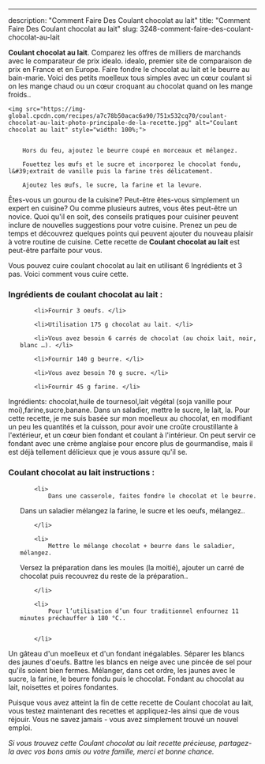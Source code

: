 ---
description: "Comment Faire Des Coulant chocolat au lait"
title: "Comment Faire Des Coulant chocolat au lait"
slug: 3248-comment-faire-des-coulant-chocolat-au-lait

<p>
	<strong>Coulant chocolat au lait</strong>. 
	Comparez les offres de milliers de marchands avec le comparateur de prix idealo. idealo, premier site de comparaison de prix en France et en Europe. Faire fondre le chocolat au lait et le beurre au bain-marie. Voici des petits moelleux tous simples avec un cœur coulant si on les mange chaud ou un cœur croquant au chocolat quand on les mange froids..
</p>
<p>
	
	<img src="https://img-global.cpcdn.com/recipes/a7c78b50acac6a90/751x532cq70/coulant-chocolat-au-lait-photo-principale-de-la-recette.jpg" alt="Coulant chocolat au lait" style="width: 100%;">
	
	
		Hors du feu, ajoutez le beurre coupé en morceaux et mélangez.
	
		Fouettez les œufs et le sucre et incorporez le chocolat fondu, l&#39;extrait de vanille puis la farine très délicatement.
	
		Ajoutez les œufs, le sucre, la farine et la levure.
	
</p>

Êtes-vous un gourou de la cuisine? Peut-être êtes-vous simplement un expert en cuisine? Ou comme plusieurs autres, vous êtes peut-être un novice. Quoi qu'il en soit, des conseils pratiques pour cuisiner peuvent inclure de nouvelles suggestions pour votre cuisine. Prenez un peu de temps et découvrez quelques points qui peuvent ajouter du nouveau plaisir à votre routine de cuisine. Cette recette de <strong> Coulant chocolat au lait </strong> est peut-être parfaite pour vous.

<!--inarticleads1-->

Vous pouvez cuire coulant chocolat au lait en utilisant 6 Ingrédients et 3 pas. Voici comment vous cuire cette.

<h3>Ingrédients de coulant chocolat au lait :</h3>

<ol>
	
		<li>Fournir 3 oeufs. </li>
	
		<li>Utilisation 175 g chocolat au lait. </li>
	
		<li>Vous avez besoin 6 carrés de chocolat (au choix lait, noir, blanc …). </li>
	
		<li>Fournir 140 g beurre. </li>
	
		<li>Vous avez besoin 70 g sucre. </li>
	
		<li>Fournir 45 g farine. </li>
	
</ol>

Ingrédients: chocolat,huile de tournesol,lait végétal (soja vanille pour moi),farine,sucre,banane. Dans un saladier, mettre le sucre, le lait, la. Pour cette recette, je me suis basée sur mon moelleux au chocolat, en modifiant un peu les quantités et la cuisson, pour avoir une croûte croustillante à l&#39;extérieur, et un cœur bien fondant et coulant à l&#39;intérieur. On peut servir ce fondant avec une crème anglaise pour encore plus de gourmandise, mais il est déjà tellement délicieux que je vous assure qu&#39;il se. 

<!--inarticleads2-->

<h3>Coulant chocolat au lait instructions :</h3>

<ol>
	
		<li>
			Dans une casserole, faites fondre le chocolat et le beurre.
Dans un saladier mélangez la farine, le sucre et les oeufs, mélangez..
			
			
		</li>
	
		<li>
			Mettre le mélange chocolat + beurre dans le saladier, mélangez.
Versez la préparation dans les moules (la moitié), ajouter un carré de chocolat puis recouvrez du reste de la préparation..
			
			
		</li>
	
		<li>
			Pour l’utilisation d’un four traditionnel enfournez 11 minutes préchauffer à 180 °C..
			
			
		</li>
	
</ol>

Un gâteau d&#39;un moelleux et d&#39;un fondant inégalables. Séparer les blancs des jaunes d&#39;oeufs. Battre les blancs en neige avec une pincée de sel pour qu&#39;ils soient bien fermes. Mélanger, dans cet ordre, les jaunes avec le sucre, la farine, le beurre fondu puis le chocolat. Fondant au chocolat au lait, noisettes et poires fondantes. 

<!--inarticleads1-->

<p>
Puisque vous avez atteint la fin de cette recette de Coulant chocolat au lait, vous testez maintenant des recettes et appliquez-les ainsi que de vous réjouir. Vous ne savez jamais - vous avez simplement trouvé un nouvel emploi.
</p>

<p>
<i>Si vous trouvez cette Coulant chocolat au lait recette précieuse, partagez-la avec vos bons amis ou votre famille, merci et bonne chance.</i>
</p>
